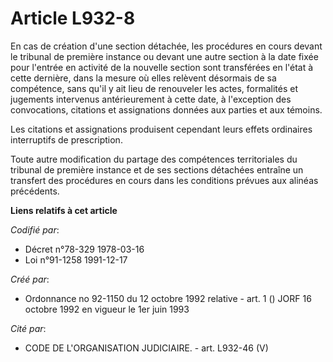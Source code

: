 # Article L932-8

En cas de création d'une section détachée, les procédures en cours devant le tribunal de première instance ou devant une
autre section à la date fixée pour l'entrée en activité de la nouvelle section sont transférées en l'état à cette dernière,
dans la mesure où elles relèvent désormais de sa compétence, sans qu'il y ait lieu de renouveler les actes, formalités et
jugements intervenus antérieurement à cette date, à l'exception des convocations, citations et assignations données aux
parties et aux témoins.

Les citations et assignations produisent cependant leurs effets ordinaires interruptifs de prescription.

Toute autre modification du partage des compétences territoriales du tribunal de première instance et de ses sections
détachées entraîne un transfert des procédures en cours dans les conditions prévues aux alinéas précédents.

**Liens relatifs à cet article**

_Codifié par_:

  - Décret n°78-329 1978-03-16
  - Loi n°91-1258 1991-12-17

_Créé par_:

  - Ordonnance no 92-1150 du 12 octobre 1992 relative  - art. 1 () JORF 16 octobre 1992 en vigueur le 1er juin 1993

_Cité par_:

  - CODE DE L'ORGANISATION JUDICIAIRE. - art. L932-46 (V)
